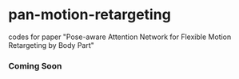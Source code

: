 # pan-motion-retargeting
codes for paper "Pose-aware Attention Network for Flexible Motion Retargeting by Body Part"
### Coming Soon
